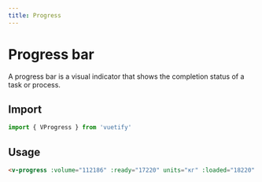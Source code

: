 ```yaml
---
title: Progress
---
```


# Progress bar

A progress bar is a visual indicator that shows the completion status of a task or process.

## Import

```javascript
import { VProgress } from 'vuetify'
```

## Usage

<WrapView>
  <v-progress :volume="112186" :ready="17220" units="кг" :loaded="18220" :way="11923"></v-progress>
</WrapView>

```html
<v-progress :volume="112186" :ready="17220" units="кг" :loaded="18220" :way="11923"></v-progress>
```
